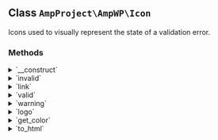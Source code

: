 ## Class `AmpProject\AmpWP\Icon`

Icons used to visually represent the state of a validation error.

### Methods
<details>
<summary>`__construct`</summary>

```php
private __construct( $icon )
```

Constructor.


</details>
<details>
<summary>`invalid`</summary>

```php
static public invalid()
```

Invalid icon.


</details>
<details>
<summary>`link`</summary>

```php
static public link()
```

Link icon


</details>
<details>
<summary>`valid`</summary>

```php
static public valid()
```

Valid icon


</details>
<details>
<summary>`warning`</summary>

```php
static public warning()
```

Warning icon


</details>
<details>
<summary>`logo`</summary>

```php
static public logo()
```

Logo icon


</details>
<details>
<summary>`get_color`</summary>

```php
public get_color()
```

Get color for current icon.


</details>
<details>
<summary>`to_html`</summary>

```php
public to_html( $attributes = array() )
```

Render icon as HTML.


</details>
